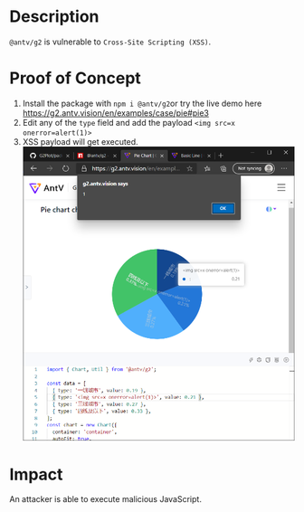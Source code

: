 # Description

`@antv/g2` is vulnerable to `Cross-Site Scripting (XSS)`.

# Proof of Concept

1. Install the package with `npm i @antv/g2`or try the live demo here https://g2.antv.vision/en/examples/case/pie#pie3
2. Edit any of the `type` field and add the payload `<img src=x onerror=alert(1)>`
3. XSS payload will get executed.
![poc](https://raw.githubusercontent.com/arjunshibu/files/main/g2-poc.PNG)

# Impact

An attacker is able to execute malicious JavaScript.
